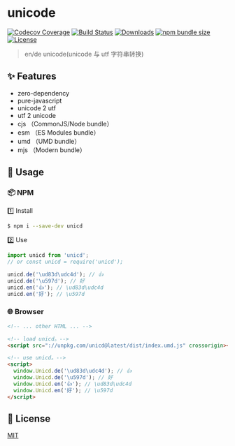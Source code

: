 # unicode

[![Codecov Coverage](https://img.shields.io/codecov/c/github/daolou/unicd/main.svg)](https://codecov.io/gh/daolou/unicd)
[![Build Status](https://www.travis-ci.org/daolou/unicd.svg?branch=main)](https://www.travis-ci.org/daolou/unicd)
[![Downloads](https://img.shields.io/npm/dt/unicd?logo=npm)](https://github.com/daolou/unicd#readme)
[![npm bundle size](https://img.shields.io/bundlephobia/minzip/unicd/latest?logo=npm)](https://www.npmjs.com/package/unicd)
[![License](https://img.shields.io/npm/l/unicd)](https://www.npmjs.com/package/unicd)

> en/de unicode(unicode 与 utf 字符串转换)

## ✨ Features

- zero-dependency
- pure-javascript
- unicode 2 utf
- utf 2 unicode
- cjs （CommonJS/Node bundle）
- esm （ES Modules bundle）
- umd （UMD bundle）
- mjs （Modern bundle）

## 🔨 Usage

### 📦 NPM

1️⃣ Install

```bash
$ npm i --save-dev unicd
```

2️⃣ Use

```js
import unicd from 'unicd';
// or const unicd = require('unicd');

unicd.de('\ud83d\udc4d'); // 👍
unicd.de('\u597d'); // 好
unicd.en('👍'); // \ud83d\udc4d
unicd.en('好'); // \u597d
```

### 🌐 Browser

```html
<!-- ... other HTML ... -->

<!-- load unicd。-->
<script src="://unpkg.com/unicd@latest/dist/index.umd.js" crossorigin></script>

<!-- use unicd。-->
<script>
  window.Unicd.de('\ud83d\udc4d'); // 👍
  window.Unicd.de('\u597d'); // 好
  window.Unicd.en('👍'); // \ud83d\udc4d
  window.Unicd.en('好'); // \u597d
</script>

```

## 🥂 License

[MIT](./LICENSE)
